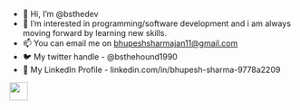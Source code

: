 - 👋 Hi, I’m @bsthedev
- 👀 I’m interested in programming/software development and i am always moving forward by learning new skills.
- 📫 You can email me on bhupeshsharmajan11@gmail.com
- 🐦 My twitter handle - @bsthehound1990
- 💼 My LinkedIn Profile - linkedin.com/in/bhupesh-sharma-9778a2209

<img height="32" width="32" src="https://cdn.jsdelivr.net/npm/simple-icons@v4/icons/#3776AB.svg" />

<!---
bsthedev/bsthedev is a ✨ special ✨ repository because its `README.md` (this file) appears on your GitHub profile.
You can click the Preview link to take a look at your changes.
--->
